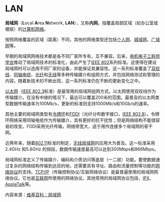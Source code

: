 # LAN

**局域网**（**L**ocal **A**rea **N**etwork, **LAN**），又称**内网**。指覆盖局部区域（如办公室或楼层）的[计算机网络](https://zh.wikipedia.org/wiki/%E8%AE%A1%E7%AE%97%E6%9C%BA%E7%BD%91%E7%BB%9C)。

按照网络覆盖的区域（距离）不同，其他的网络类型还包括[个人网](https://zh.wikipedia.org/wiki/%E4%B8%AA%E4%BA%BA%E7%BD%91)、[城域网](https://zh.wikipedia.org/wiki/%E5%9F%8E%E5%9F%9F%E7%BD%91)、[广域网](https://zh.wikipedia.org/wiki/%E5%B9%BF%E5%9F%9F%E7%BD%91)等。

早期的局域网网络技术都是各不同厂家所专有，互不兼容。后来，[电机电子工程师学会](https://zh.wikipedia.org/wiki/%E9%9B%BB%E6%A9%9F%E9%9B%BB%E5%AD%90%E5%B7%A5%E7%A8%8B%E5%B8%AB%E5%AD%B8%E6%9C%83)推动了局域网技术的标准化，由此产生了[IEEE 802](https://zh.wikipedia.org/wiki/IEEE_802)系列标准。这使得在建设局域网时可以选用不同厂家的设备，并能保证其兼容性。这一系列标准覆盖了[双绞线](https://zh.wikipedia.org/wiki/%E5%8F%8C%E7%BB%9E%E7%BA%BF)、[同轴电缆](https://zh.wikipedia.org/wiki/%E5%90%8C%E8%BD%B4%E7%94%B5%E7%BC%86)、[光纤](https://zh.wikipedia.org/wiki/%E5%85%89%E7%BA%A4)和[无线](https://zh.wikipedia.org/wiki/%E6%97%A0%E7%BA%BF%E5%B1%80%E5%9F%9F%E7%BD%91)等多种传输媒介和组网方式，并包括网络测试和管理的内容。随着新技术的不断出现，这一系列标准仍在不断的更新变化之中。

[以太网](https://zh.wikipedia.org/wiki/%E4%BB%A5%E5%A4%AA%E7%BD%91)（[IEEE 802.3](https://zh.wikipedia.org/wiki/IEEE_802.3)标准）是最常用的局域网组网方式。以太网使用双绞线作为传输媒介。在没有中继的情况下，最远可以覆盖200米的范围。最普及的以太网类型数据传输速率为100Mb/s，更新的标准则支持1000Mb/s和10Gb/s的速率。

其他主要的局域网类型有[令牌环](https://zh.wikipedia.org/wiki/%E4%BB%A4%E7%89%8C%E7%8E%AF)和[FDDI](https://zh.wikipedia.org/wiki/%E5%85%89%E7%BA%A4%E5%88%86%E5%B8%83%E5%BC%8F%E6%95%B0%E6%8D%AE%E6%8E%A5%E5%8F%A3)（光纤分布数字接口，[IEEE 802.8](https://zh.wikipedia.org/w/index.php?title=IEEE_802.8&action=edit&redlink=1)）。令牌环网络采用同轴电缆作为传输媒介，具有更好的抗干扰性；但是网络结构不能很容易的改变。FDDI采用光纤传输，网络带宽大，适于用作连接多个局域网的骨干网。

近两年来，随着[802.11](https://zh.wikipedia.org/wiki/IEEE_802.11)标准的制定，[无线局域网](https://zh.wikipedia.org/wiki/%E6%97%A0%E7%BA%BF%E5%B1%80%E5%9F%9F%E7%BD%91)的应用大为普及。这一标准采用2.4GHz 和5.8GHz 的频段，数据传输速度最高可以达到300Mbps和866Mbps。

局域网标准定义了传输媒介、编码和介质访问等底层（一二层）功能。要使数据通过复杂的网络结构传输到达目的地，还需要具有寻址、路由和流量控制等功能的[网络协议](https://zh.wikipedia.org/wiki/%E7%BD%91%E7%BB%9C%E5%8D%8F%E8%AE%AE)的支持。[TCP/IP](https://zh.wikipedia.org/wiki/TCP/IP%E5%8D%8F%E8%AE%AE%E6%97%8F)（传输控制协议/互联网络协议）是最普遍使用的局域网网络协议。它也是[互联网](https://zh.wikipedia.org/wiki/%E4%BA%92%E8%81%94%E7%BD%91)所使用的网络协议。其他常用的局域网协议包括，[IPX](https://zh.wikipedia.org/wiki/%E4%BA%92%E8%81%94%E7%BD%91%E5%88%86%E7%BB%84%E4%BA%A4%E6%8D%A2%E5%8D%8F%E8%AE%AE)、[AppleTalk](https://zh.wikipedia.org/wiki/AppleTalk)等。



内容来源：[维基百科：局域网](https://zh.wikipedia.org/wiki/%E5%B1%80%E5%9F%9F%E7%BD%91)

